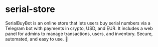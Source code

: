 # serial-store
SerialBuyBot is an online store that lets users buy serial numbers via a Telegram bot with payments in crypto, USD, and EUR. It includes a web panel for admins to manage transactions, users, and inventory. Secure, automated, and easy to use. 🚀
